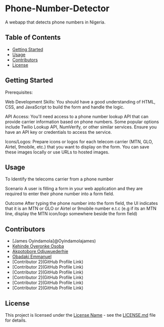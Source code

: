 # Phone-Number-Detector
A webapp that detects phone numbers in Nigeria.

## Table of Contents
- [Getting Started](#getting-started)
- [Usage](#usage)
- [Contributors](#contributors)
- [License](#license)

## Getting Started

Prerequisites:

Web Development Skills: You should have a good understanding of HTML, CSS, and JavaScript to build the form and handle the logic.

API Access: You'll need access to a phone number lookup API that can provide carrier information based on phone numbers. Some popular options include Twilio Lookup API, NumVerify, or other similar services. Ensure you have an API key or credentials to access the service.

Icons/Logos: Prepare icons or logos for each telecom carrier (MTN, GLO, Airtel, 9mobile, etc.) that you want to display on the form. You can save these images locally or use URLs to hosted images.

## Usage

To Identify the telecoms carrier from a phone number


Scenario
A user is filling a form in your web application and they are required to enter
their phone number into a form field.

Outcome
After typing the phone number into the form field, the UI indicates that it is an
MTN or GLO or Airtel or 9mobile number e.t.c (e.g if its an MTN line, display the
MTN icon/logo somewhere beside the form field)

## Contributors

- [James Oyindamola]@Oyindamolajames)
- [Kehinde Oyeronke Osoba](@Kenmillionaire)
- [Akpotobore Odjuwuederhie](@derhieakpos)
- [Obadaki Emmanuel](@Gudnuel)
- [Contributor 2](GitHub Profile Link)
- [Contributor 2](GitHub Profile Link)
- [Contributor 2](GitHub Profile Link)
- [Contributor 2](GitHub Profile Link)
- [Contributor 2](GitHub Profile Link)
- [Contributor 2](GitHub Profile Link)

## License

This project is licensed under the [License Name](LICENSE.md) - see the [LICENSE.md](LICENSE.md) file for details.
